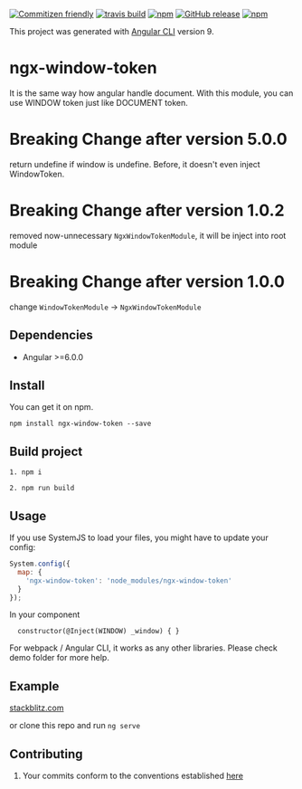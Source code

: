[![Commitizen friendly](https://img.shields.io/badge/commitizen-friendly-brightgreen.svg?style=flat-square)](http://commitizen.github.io/cz-cli/)
[![travis build](https://img.shields.io/travis/maxisam/ngx-window-token.svg?style=flat-square)](https://travis-ci.org/maxisam/ngx-window-token)
[![npm](https://img.shields.io/npm/dt/ngx-window-token.svg?style=flat-square)](https://www.npmjs.com/package/ngx-window-token)
[![GitHub release](https://img.shields.io/github/release/maxisam/ngx-window-token.svg?style=flat-square)](https://github.com/maxisam/ngx-window-token/releases)
[![npm](https://img.shields.io/npm/l/ngx-window-token.svg?style=flat-square)]()

This project was generated with [Angular CLI](https://github.com/angular/angular-cli) version 9.

# ngx-window-token

It is the same way how angular handle document. With this module, you can use WINDOW token just like DOCUMENT token.

# Breaking Change after version 5.0.0

return undefine if window is undefine. Before, it doesn't even inject WindowToken.

# Breaking Change after version 1.0.2

removed now-unnecessary `NgxWindowTokenModule`, it will be inject into root module

# Breaking Change after version 1.0.0

change `WindowTokenModule` -> `NgxWindowTokenModule`

## Dependencies

- Angular >=6.0.0

## Install

You can get it on npm.

```
npm install ngx-window-token --save
```

## Build project

```
1. npm i

2. npm run build
```

## Usage

If you use SystemJS to load your files, you might have to update your config:

```js
System.config({
  map: {
    'ngx-window-token': 'node_modules/ngx-window-token'
  }
});
```

In your component

```
  constructor(@Inject(WINDOW) _window) { }
```

For webpack / Angular CLI, it works as any other libraries. Please check demo folder for more help.

## Example

[stackblitz.com](https://stackblitz.com/github/maxisam/ngx-window-token)

or clone this repo and run `ng serve`

## Contributing

1. Your commits conform to the conventions established [here](https://github.com/conventional-changelog/conventional-changelog-angular/blob/master/convention.md)
